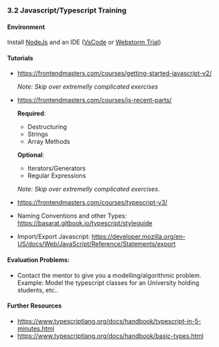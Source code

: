 ### 3.2 Javascript/Typescript Training

#### Environment
Install [NodeJs](https://nodejs.org/en/) and an IDE ([VsCode](https://code.visualstudio.com/download) or [Webstorm Trial](https://www.jetbrains.com/webstorm/download/))
#### Tutorials
- https://frontendmasters.com/courses/getting-started-javascript-v2/

  *Note: Skip over extremelly complicated exercises*
- https://frontendmasters.com/courses/js-recent-parts/

  **Required**:
  - Destructuring
  - Strings
  - Array Methods

  **Optional**:
  - Iterators/Generators
  - Regular Expressions

  *Note: Skip over extremelly complicated exercises*.
- https://frontendmasters.com/courses/typescript-v3/
- Naming Conventions and other Types: https://basarat.gitbook.io/typescript/styleguide
- Import/Export Javascript: https://developer.mozilla.org/en-US/docs/Web/JavaScript/Reference/Statements/export

#### Evaluation Problems:

- Contact the mentor to give you a modelling/algorithmic problem. Example: Model the typescript classes for an University holding students, etc..

#### Further Resources
- https://www.typescriptlang.org/docs/handbook/typescript-in-5-minutes.html
- https://www.typescriptlang.org/docs/handbook/basic-types.html

